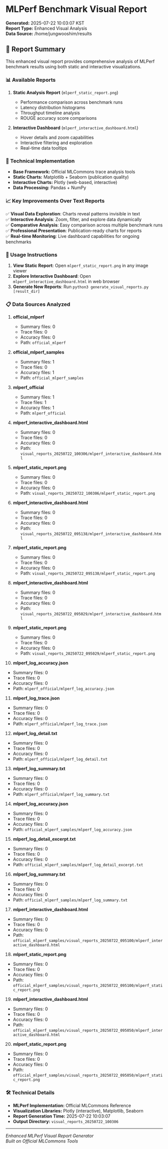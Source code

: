 # MLPerf Benchmark Visual Report

**Generated:** 2025-07-22 10:03:07 KST  
**Report Type:** Enhanced Visual Analysis  
**Data Source:** /home/jungwooshim/results

## 🎯 Report Summary

This enhanced visual report provides comprehensive analysis of MLPerf benchmark results using both static and interactive visualizations.

### 📊 Available Reports

1. **Static Analysis Report** (`mlperf_static_report.png`)
   - Performance comparison across benchmark runs
   - Latency distribution histograms
   - Throughput timeline analysis
   - ROUGE accuracy score comparisons

2. **Interactive Dashboard** (`mlperf_interactive_dashboard.html`)
   - Hover details and zoom capabilities
   - Interactive filtering and exploration
   - Real-time data tooltips

### 🔧 Technical Implementation

- **Base Framework:** Official MLCommons trace analysis tools
- **Static Charts:** Matplotlib + Seaborn (publication quality)
- **Interactive Charts:** Plotly (web-based, interactive)
- **Data Processing:** Pandas + NumPy

### 📈 Key Improvements Over Text Reports

✅ **Visual Data Exploration**: Charts reveal patterns invisible in text  
✅ **Interactive Analysis**: Zoom, filter, and explore data dynamically  
✅ **Comparative Analysis**: Easy comparison across multiple benchmark runs  
✅ **Professional Presentation**: Publication-ready charts for reports  
✅ **Real-time Monitoring**: Live dashboard capabilities for ongoing benchmarks

### 🚀 Usage Instructions

1. **View Static Report**: Open `mlperf_static_report.png` in any image viewer
2. **Explore Interactive Dashboard**: Open `mlperf_interactive_dashboard.html` in web browser
3. **Generate New Reports**: Run `python3 generate_visual_reports.py [result_dir]`

### 📋 Data Sources Analyzed


1. **official_mlperf**
   - Summary files: 0
   - Trace files: 0
   - Accuracy files: 0
   - Path: `official_mlperf`

2. **official_mlperf_samples**
   - Summary files: 1
   - Trace files: 0
   - Accuracy files: 1
   - Path: `official_mlperf_samples`

3. **mlperf_official**
   - Summary files: 1
   - Trace files: 1
   - Accuracy files: 1
   - Path: `mlperf_official`

4. **mlperf_interactive_dashboard.html**
   - Summary files: 0
   - Trace files: 0
   - Accuracy files: 0
   - Path: `visual_reports_20250722_100306/mlperf_interactive_dashboard.html`

5. **mlperf_static_report.png**
   - Summary files: 0
   - Trace files: 0
   - Accuracy files: 0
   - Path: `visual_reports_20250722_100306/mlperf_static_report.png`

6. **mlperf_interactive_dashboard.html**
   - Summary files: 0
   - Trace files: 0
   - Accuracy files: 0
   - Path: `visual_reports_20250722_095138/mlperf_interactive_dashboard.html`

7. **mlperf_static_report.png**
   - Summary files: 0
   - Trace files: 0
   - Accuracy files: 0
   - Path: `visual_reports_20250722_095138/mlperf_static_report.png`

8. **mlperf_interactive_dashboard.html**
   - Summary files: 0
   - Trace files: 0
   - Accuracy files: 0
   - Path: `visual_reports_20250722_095029/mlperf_interactive_dashboard.html`

9. **mlperf_static_report.png**
   - Summary files: 0
   - Trace files: 0
   - Accuracy files: 0
   - Path: `visual_reports_20250722_095029/mlperf_static_report.png`

10. **mlperf_log_accuracy.json**
   - Summary files: 0
   - Trace files: 0
   - Accuracy files: 0
   - Path: `mlperf_official/mlperf_log_accuracy.json`

11. **mlperf_log_trace.json**
   - Summary files: 0
   - Trace files: 0
   - Accuracy files: 0
   - Path: `mlperf_official/mlperf_log_trace.json`

12. **mlperf_log_detail.txt**
   - Summary files: 0
   - Trace files: 0
   - Accuracy files: 0
   - Path: `mlperf_official/mlperf_log_detail.txt`

13. **mlperf_log_summary.txt**
   - Summary files: 0
   - Trace files: 0
   - Accuracy files: 0
   - Path: `mlperf_official/mlperf_log_summary.txt`

14. **mlperf_log_accuracy.json**
   - Summary files: 0
   - Trace files: 0
   - Accuracy files: 0
   - Path: `official_mlperf_samples/mlperf_log_accuracy.json`

15. **mlperf_log_detail_excerpt.txt**
   - Summary files: 0
   - Trace files: 0
   - Accuracy files: 0
   - Path: `official_mlperf_samples/mlperf_log_detail_excerpt.txt`

16. **mlperf_log_summary.txt**
   - Summary files: 0
   - Trace files: 0
   - Accuracy files: 0
   - Path: `official_mlperf_samples/mlperf_log_summary.txt`

17. **mlperf_interactive_dashboard.html**
   - Summary files: 0
   - Trace files: 0
   - Accuracy files: 0
   - Path: `official_mlperf_samples/visual_reports_20250722_095100/mlperf_interactive_dashboard.html`

18. **mlperf_static_report.png**
   - Summary files: 0
   - Trace files: 0
   - Accuracy files: 0
   - Path: `official_mlperf_samples/visual_reports_20250722_095100/mlperf_static_report.png`

19. **mlperf_interactive_dashboard.html**
   - Summary files: 0
   - Trace files: 0
   - Accuracy files: 0
   - Path: `official_mlperf_samples/visual_reports_20250722_095050/mlperf_interactive_dashboard.html`

20. **mlperf_static_report.png**
   - Summary files: 0
   - Trace files: 0
   - Accuracy files: 0
   - Path: `official_mlperf_samples/visual_reports_20250722_095050/mlperf_static_report.png`


### 🛠️ Technical Details

- **MLPerf Implementation:** Official MLCommons Reference
- **Visualization Libraries:** Plotly (interactive), Matplotlib, Seaborn
- **Report Generation Time:** 2025-07-22 10:03:07
- **Output Directory:** `visual_reports_20250722_100306`

---
*Enhanced MLPerf Visual Report Generator*  
*Built on Official MLCommons Tools*
